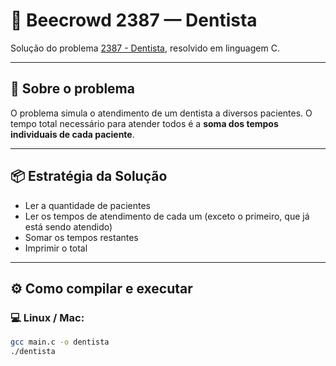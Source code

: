 # 🦷 Beecrowd 2387 — Dentista

Solução do problema [2387 - Dentista](https://www.beecrowd.com.br/judge/pt/problems/view/2387), resolvido em linguagem C.

---

## 🧩 Sobre o problema

O problema simula o atendimento de um dentista a diversos pacientes. O tempo total necessário para atender todos é a **soma dos tempos individuais de cada paciente**.

---

## 📦 Estratégia da Solução

- Ler a quantidade de pacientes
- Ler os tempos de atendimento de cada um (exceto o primeiro, que já está sendo atendido)
- Somar os tempos restantes
- Imprimir o total

---

## ⚙️ Como compilar e executar

### 💻 Linux / Mac:

```bash
gcc main.c -o dentista
./dentista
